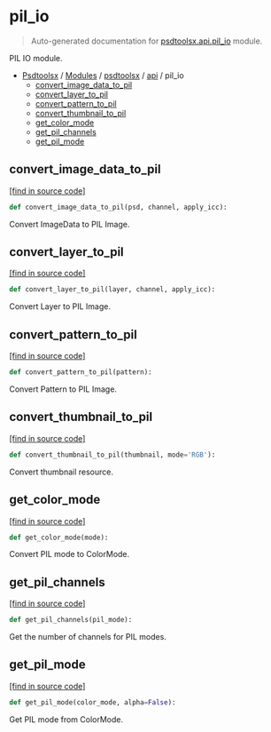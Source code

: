 # pil_io

> Auto-generated documentation for [psdtoolsx.api.pil_io](../../../psdtoolsx/api/pil_io.py) module.

PIL IO module.

- [Psdtoolsx](../../README.md#psdtoolsx-index) / [Modules](../../README.md#psdtoolsx-modules) / [psdtoolsx](../index.md#psdtoolsx) / [api](index.md#api) / pil_io
    - [convert_image_data_to_pil](#convert_image_data_to_pil)
    - [convert_layer_to_pil](#convert_layer_to_pil)
    - [convert_pattern_to_pil](#convert_pattern_to_pil)
    - [convert_thumbnail_to_pil](#convert_thumbnail_to_pil)
    - [get_color_mode](#get_color_mode)
    - [get_pil_channels](#get_pil_channels)
    - [get_pil_mode](#get_pil_mode)

## convert_image_data_to_pil

[[find in source code]](../../../psdtoolsx/api/pil_io.py#L52)

```python
def convert_image_data_to_pil(psd, channel, apply_icc):
```

Convert ImageData to PIL Image.

## convert_layer_to_pil

[[find in source code]](../../../psdtoolsx/api/pil_io.py#L98)

```python
def convert_layer_to_pil(layer, channel, apply_icc):
```

Convert Layer to PIL Image.

## convert_pattern_to_pil

[[find in source code]](../../../psdtoolsx/api/pil_io.py#L132)

```python
def convert_pattern_to_pil(pattern):
```

Convert Pattern to PIL Image.

## convert_thumbnail_to_pil

[[find in source code]](../../../psdtoolsx/api/pil_io.py#L155)

```python
def convert_thumbnail_to_pil(thumbnail, mode='RGB'):
```

Convert thumbnail resource.

## get_color_mode

[[find in source code]](../../../psdtoolsx/api/pil_io.py#L14)

```python
def get_color_mode(mode):
```

Convert PIL mode to ColorMode.

## get_pil_channels

[[find in source code]](../../../psdtoolsx/api/pil_io.py#L36)

```python
def get_pil_channels(pil_mode):
```

Get the number of channels for PIL modes.

## get_pil_mode

[[find in source code]](../../../psdtoolsx/api/pil_io.py#L22)

```python
def get_pil_mode(color_mode, alpha=False):
```

Get PIL mode from ColorMode.
